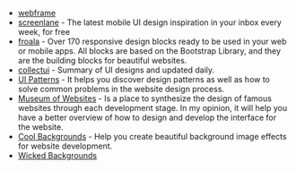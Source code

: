 - [webframe](https://webframe.xyz/)
- [screenlane](https://screenlane.com/) - The latest mobile UI design inspiration in your inbox every week, for free
- [froala](https://github.com/froala/design-blocks) - Over 170 responsive design blocks ready to be used in your web or mobile apps. All blocks are based on the Bootstrap Library, and they are the building blocks for beautiful websites.
- [collectui](https://collectui.com) - Summary of UI designs and updated daily.
- [UI Patterns](http://uipatterns.io/) - It helps you discover design patterns as well as how to solve common problems in the website design process.
- [Museum of Websites](https://www.kapwing.com/museum-of-websites) - Is a place to synthesize the design of famous websites through each development stage. In my opinion, it will help you have a better overview of how to design and develop the interface for the website.
- [Cool Backgrounds](https://coolbackgrounds.io/) - Help you create beautiful background image effects for website development.
- [Wicked Backgrounds](https://wickedbackgrounds.com/app/?ref=usniemvuilaptrinh)
